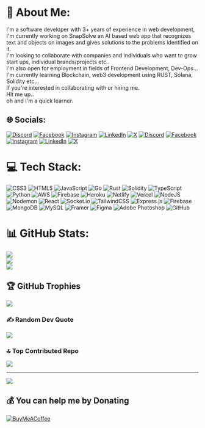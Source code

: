 # 💫 About Me:
I'm a software developer with 3+ years of experience in web development, I'm currently working on SnapSolve an AI based web app that recognizes text and objects on images and gives solutions to the problems identified on it.<br>I'm looking to collaborate with companies and individuals who want to grow start ups, individual brands/projects etc..<br>I'm also open for employment in fields of Frontend Development, Dev-Ops...<br>I'm currently learning Blockchain, web3 development using RUST, Solana, Solidity etc...<br>If you're interested in collaborating with or hiring me.<br>Hit me up..<br>oh and I'm a quick learner.


## 🌐 Socials:
[![Discord](https://img.shields.io/badge/Discord-%237289DA.svg?logo=discord&logoColor=white)](https://discord.gg/https://discord.com/invite/WwxHCEhf) [![Facebook](https://img.shields.io/badge/Facebook-%231877F2.svg?logo=Facebook&logoColor=white)]([https://www.facebook.com/emmanuel.dalyop.96/]) [![Instagram](https://img.shields.io/badge/Instagram-%23E4405F.svg?logo=Instagram&logoColor=white)](https://instagram.com/ecodejr) [![LinkedIn](https://img.shields.io/badge/LinkedIn-%230077B5.svg?logo=linkedin&logoColor=white)](https://www.linkedin.com/in/emmanuel-dalyop-5b6a1b178/) [![X](https://img.shields.io/badge/X-black.svg?logo=X&logoColor=white)](https://x.com/EcodeJR) 
[![Discord](https://img.shields.io/badge/Discord-%237289DA.svg?logo=discord&logoColor=white)](https://discord.gg/https://discord.com/invite/WwxHCEhf) [![Facebook](https://img.shields.io/badge/Facebook-%231877F2.svg?logo=Facebook&logoColor=white)]() [![Instagram](https://img.shields.io/badge/Instagram-%23E4405F.svg?logo=Instagram&logoColor=white)](https://instagram.com/ecodejr) [![LinkedIn](https://img.shields.io/badge/LinkedIn-%230077B5.svg?logo=linkedin&logoColor=white)](https://linkedin.com/in/Emmanuel_Dalyop) [![X](https://img.shields.io/badge/X-black.svg?logo=X&logoColor=white)](https://x.com/EcodeJR) 

# 💻 Tech Stack:
![CSS3](https://img.shields.io/badge/css3-%231572B6.svg?style=for-the-badge&logo=css3&logoColor=white) ![HTML5](https://img.shields.io/badge/html5-%23E34F26.svg?style=for-the-badge&logo=html5&logoColor=white) ![JavaScript](https://img.shields.io/badge/javascript-%23323330.svg?style=for-the-badge&logo=javascript&logoColor=%23F7DF1E) ![Go](https://img.shields.io/badge/go-%2300ADD8.svg?style=for-the-badge&logo=go&logoColor=white) ![Rust](https://img.shields.io/badge/rust-%23000000.svg?style=for-the-badge&logo=rust&logoColor=white) ![Solidity](https://img.shields.io/badge/Solidity-%23363636.svg?style=for-the-badge&logo=solidity&logoColor=white) ![TypeScript](https://img.shields.io/badge/typescript-%23007ACC.svg?style=for-the-badge&logo=typescript&logoColor=white) ![Python](https://img.shields.io/badge/python-3670A0?style=for-the-badge&logo=python&logoColor=ffdd54) ![AWS](https://img.shields.io/badge/AWS-%23FF9900.svg?style=for-the-badge&logo=amazon-aws&logoColor=white) ![Firebase](https://img.shields.io/badge/firebase-%23039BE5.svg?style=for-the-badge&logo=firebase) ![Heroku](https://img.shields.io/badge/heroku-%23430098.svg?style=for-the-badge&logo=heroku&logoColor=white) ![Netlify](https://img.shields.io/badge/netlify-%23000000.svg?style=for-the-badge&logo=netlify&logoColor=#00C7B7) ![Vercel](https://img.shields.io/badge/vercel-%23000000.svg?style=for-the-badge&logo=vercel&logoColor=white) ![NodeJS](https://img.shields.io/badge/node.js-6DA55F?style=for-the-badge&logo=node.js&logoColor=white) ![Nodemon](https://img.shields.io/badge/NODEMON-%23323330.svg?style=for-the-badge&logo=nodemon&logoColor=%BBDEAD) ![React](https://img.shields.io/badge/react-%2320232a.svg?style=for-the-badge&logo=react&logoColor=%2361DAFB) ![Socket.io](https://img.shields.io/badge/Socket.io-black?style=for-the-badge&logo=socket.io&badgeColor=010101) ![TailwindCSS](https://img.shields.io/badge/tailwindcss-%2338B2AC.svg?style=for-the-badge&logo=tailwind-css&logoColor=white) ![Express.js](https://img.shields.io/badge/express.js-%23404d59.svg?style=for-the-badge&logo=express&logoColor=%2361DAFB) ![Firebase](https://img.shields.io/badge/firebase-a08021?style=for-the-badge&logo=firebase&logoColor=ffcd34) ![MongoDB](https://img.shields.io/badge/MongoDB-%234ea94b.svg?style=for-the-badge&logo=mongodb&logoColor=white) ![MySQL](https://img.shields.io/badge/mysql-4479A1.svg?style=for-the-badge&logo=mysql&logoColor=white) ![Framer](https://img.shields.io/badge/Framer-black?style=for-the-badge&logo=framer&logoColor=blue) ![Figma](https://img.shields.io/badge/figma-%23F24E1E.svg?style=for-the-badge&logo=figma&logoColor=white) ![Adobe Photoshop](https://img.shields.io/badge/adobe%20photoshop-%2331A8FF.svg?style=for-the-badge&logo=adobe%20photoshop&logoColor=white) ![GitHub](https://img.shields.io/badge/github-%23121011.svg?style=for-the-badge&logo=github&logoColor=white)
# 📊 GitHub Stats:
![](https://github-readme-stats.vercel.app/api?username=EcodeJR&theme=dark&hide_border=false&include_all_commits=false&count_private=false)<br/>
![](https://github-readme-streak-stats.herokuapp.com/?user=EcodeJR&theme=dark&hide_border=false)<br/>
![](https://github-readme-stats.vercel.app/api/top-langs/?username=EcodeJR&theme=dark&hide_border=false&include_all_commits=false&count_private=false&layout=compact)

## 🏆 GitHub Trophies
![](https://github-profile-trophy.vercel.app/?username=EcodeJR&theme=radical&no-frame=false&no-bg=true&margin-w=4)

### ✍️ Random Dev Quote
![](https://quotes-github-readme.vercel.app/api?type=horizontal&theme=radical)

### 🔝 Top Contributed Repo
![](https://github-contributor-stats.vercel.app/api?username=EcodeJR&limit=5&theme=dark&combine_all_yearly_contributions=true)

---
[![](https://visitcount.itsvg.in/api?id=EcodeJR&icon=0&color=0)](https://visitcount.itsvg.in)

  ## 💰 You can help me by Donating
  [![BuyMeACoffee](https://img.shields.io/badge/Buy%20Me%20a%20Coffee-ffdd00?style=for-the-badge&logo=buy-me-a-coffee&logoColor=black)](https://buymeacoffee.com/ecodejr) 

  
<!-- Proudly created with GPRM ( https://gprm.itsvg.in ) -->
